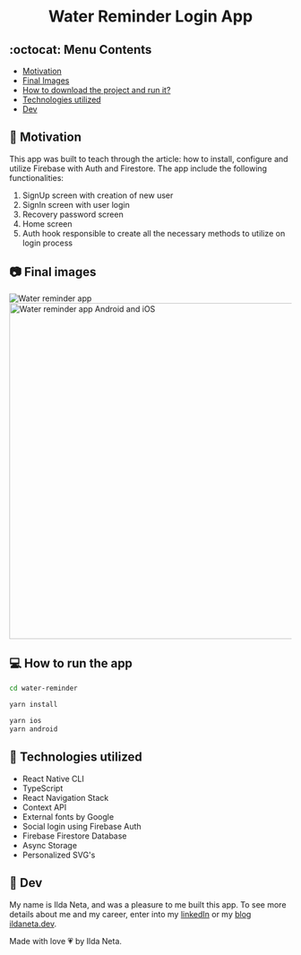 # <h1 align="center">Water Reminder Login App</h1>

## :octocat: Menu Contents

- [Motivation](#pushpin-motivation)
- [Final Images](#camera-final-images)
- [How to download the project and run it?](#computer-how-to-run-the-app)
- [Technologies utilized](#wrench-technologies-utilized)
- [Dev](#pencil-dev)

## :pushpin: Motivation

This app was built to teach through the article: how to install, configure and utilize Firebase with Auth and Firestore. The app include the following functionalities:

1. SignUp screen with creation of new user 
2. SignIn screen with user login 
3. Recovery password screen
4. Home screen 
5. Auth hook responsible to create all the necessary methods to utilize on login process

## :camera: Final images

![Water reminder app](https://user-images.githubusercontent.com/21963291/183879279-ec0d202a-8a8a-4b9c-9a8a-f90171ec955f.png)
<img width="600" alt="Water reminder app Android and iOS" src="https://user-images.githubusercontent.com/21963291/183880890-a7b8dec2-fb80-499a-8c8c-6c942356d021.png">

## :computer: How to run the app

```bash
cd water-reminder

yarn install

yarn ios
yarn android
```

## :wrench: Technologies utilized

- React Native CLI
- TypeScript
- React Navigation Stack
- Context API
- External fonts by Google
- Social login using Firebase Auth
- Firebase Firestore Database
- Async Storage
- Personalized SVG's

## :pencil: Dev

My name is Ilda Neta, and was a pleasure to me built this app.
To see more details about me and my career, enter into my [linkedIn](https://www.linkedin.com/in/ildaneta/) or my [blog ildaneta.dev](https://ildaneta.dev).

Made with love :heartpulse: by Ilda Neta.



